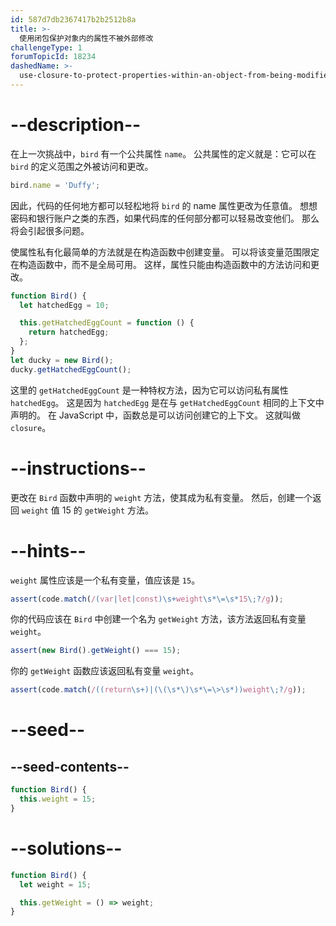 ```yaml
---
id: 587d7db2367417b2b2512b8a
title: >-
  使用闭包保护对象内的属性不被外部修改
challengeType: 1
forumTopicId: 18234
dashedName: >-
  use-closure-to-protect-properties-within-an-object-from-being-modified-externally
---
```


# --description--

在上一次挑战中，`bird` 有一个公共属性 `name`。 公共属性的定义就是：它可以在 `bird` 的定义范围之外被访问和更改。

```js
bird.name = 'Duffy';
```

因此，代码的任何地方都可以轻松地将 `bird` 的 name 属性更改为任意值。 想想密码和银行账户之类的东西，如果代码库的任何部分都可以轻易改变他们。 那么将会引起很多问题。

使属性私有化最简单的方法就是在构造函数中创建变量。 可以将该变量范围限定在构造函数中，而不是全局可用。 这样，属性只能由构造函数中的方法访问和更改。

```js
function Bird() {
  let hatchedEgg = 10;

  this.getHatchedEggCount = function () {
    return hatchedEgg;
  };
}
let ducky = new Bird();
ducky.getHatchedEggCount();
```

这里的 `getHatchedEggCount` 是一种特权方法，因为它可以访问私有属性 `hatchedEgg`。 这是因为 `hatchedEgg` 是在与 `getHatchedEggCount` 相同的上下文中声明的。 在 JavaScript 中，函数总是可以访问创建它的上下文。 这就叫做 `closure`。

# --instructions--

更改在 `Bird` 函数中声明的 `weight` 方法，使其成为私有变量。 然后，创建一个返回 `weight` 值 15 的 `getWeight` 方法。

# --hints--

`weight` 属性应该是一个私有变量，值应该是 `15`。

```js
assert(code.match(/(var|let|const)\s+weight\s*\=\s*15\;?/g));
```

你的代码应该在 `Bird` 中创建一个名为 `getWeight` 方法，该方法返回私有变量 `weight`。

```js
assert(new Bird().getWeight() === 15);
```

你的 `getWeight` 函数应该返回私有变量 `weight`。

```js
assert(code.match(/((return\s+)|(\(\s*\)\s*\=\>\s*))weight\;?/g));
```

# --seed--

## --seed-contents--

```js
function Bird() {
  this.weight = 15;
}
```

# --solutions--

```js
function Bird() {
  let weight = 15;

  this.getWeight = () => weight;
}
```
